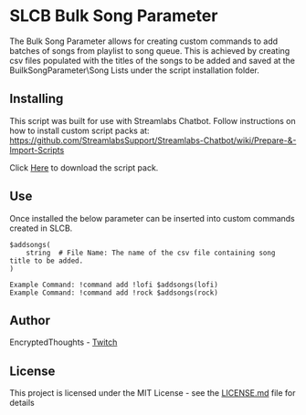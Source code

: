 # SLCB Bulk Song Parameter

The Bulk Song Parameter allows for creating custom commands to add batches of songs from playlist to song queue.
This is achieved by creating csv files populated with the titles of the songs to be added and saved at the BuilkSongParameter\Song Lists under the script installation folder.

## Installing

This script was built for use with Streamlabs Chatbot.
Follow instructions on how to install custom script packs at:
https://github.com/StreamlabsSupport/Streamlabs-Chatbot/wiki/Prepare-&-Import-Scripts

Click [Here](https://github.com/Encrypted-Thoughts/SLCB-BulkSongParameter/releases/tag/v1.0) to download the script pack.

## Use

Once installed the below parameter can be inserted into custom commands created in SLCB.
```
$addsongs(
    string  # File Name: The name of the csv file containing song title to be added.
)

Example Command: !command add !lofi $addsongs(lofi)
Example Command: !command add !rock $addsongs(rock)
```

## Author

EncryptedThoughts - [Twitch](https://www.twitch.tv/encryptedthoughts)

## License

This project is licensed under the MIT License - see the [LICENSE.md](LICENSE.md) file for details

